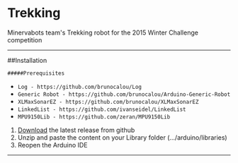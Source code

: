 # Trekking
Minervabots team's Trekking robot for the 2015 Winter Challenge competition

------------------------
##Installation

`#####Prerequisites`
  * `Log - https://github.com/brunocalou/Log `
  * `Generic Robot - https://github.com/brunocalou/Arduino-Generic-Robot `
  * `XLMaxSonarEZ - https://github.com/brunocalou/XLMaxSonarEZ `
  * `LinkedList - https://github.com/ivanseidel/LinkedList `
  * `MPU9150Lib - https://github.com/zeran/MPU9150Lib `

1. [Download](https://github.com/brunocalou/Trekking/archive/master.zip) the latest release from github
2. Unzip and paste the content on your Library folder (.../arduino/libraries)
4. Reopen the Arduino IDE

------------------------
